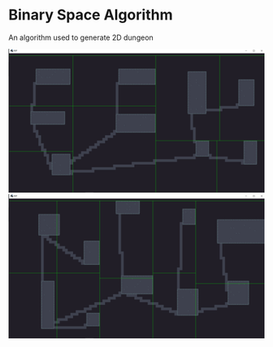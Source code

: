 # Binary Space Algorithm

An algorithm used to generate 2D dungeon

<p align="center">
<img src="https://github.com/ianparcs/binary-space-algorithm/blob/master/android/assets/sample/sample_1.png"/>
  
<img src="https://github.com/ianparcs/binary-space-algorithm/blob/master/android/assets/sample/sample_2.png"/>
  
  
